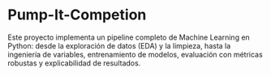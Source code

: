 # Pump-It-Competion
Este proyecto implementa un pipeline completo de Machine Learning en Python: desde la exploración de datos (EDA) y la limpieza, hasta la ingeniería de variables, entrenamiento de modelos, evaluación con métricas robustas y explicabilidad de resultados.
